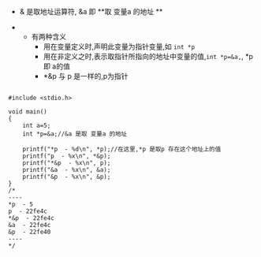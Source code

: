 + & 是取地址运算符, &a 即 **取 变量a 的地址  **  

+ * 有两种含义
	- 用在变量定义时,声明此变量为指针变量,如 `int *p`
	- 用在非定义之时,表示取指针所指向的地址中变量的值,` int *p=&a, `, *p 即 a的值
	- *&p 与 p 是一样的,p为指针

```

#include <stdio.h>

void main()
{
	int a=5;
	int *p=&a;//&a 是取 变量a 的地址

	printf("*p  - %d\n", *p);//在这里,*p 是取p 存在这个地址上的值
	printf("p  - %x\n", *&p);
	printf("*&p  - %x\n", p);
	printf("&a  - %x\n", &a);
	printf("&p  - %x\n", &p);
}
/*
----
*p  - 5
p  - 22fe4c
*&p  - 22fe4c
&a  - 22fe4c
&p  - 22fe40
----
*/


```